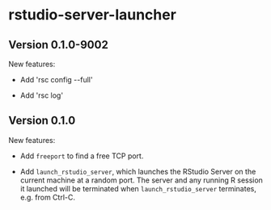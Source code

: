 # rstudio-server-launcher

## Version 0.1.0-9002

New features:

* Add 'rsc config --full'

* Add 'rsc log'


## Version 0.1.0

New features:

* Add `freeport` to find a free TCP port.

* Add `launch_rstudio_server`, which launches the RStudio Server on the current
  machine at a random port.  The server and any running R session it launched
  will be terminated when `launch_rstudio_server` terminates, e.g. from Ctrl-C.


